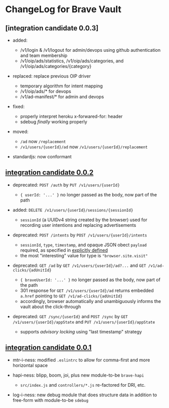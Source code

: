 # ChangeLog for Brave Vault

## [integration candidate 0.0.3]

* added:
    * /v1/login & /v1/logout for admin/devops using github authentication and team membership
    * /v1/oip/ads/statistics, /v1/oip/ads/categories, and /v1/oip/ads/categories/{category}

* replaced: replace previous OIP driver
    * temporary algorithm for intent mapping
    * /v1/oip/ads/* for devops
    * /v1/ad-manifest/* for admin and devops

* fixed:
    * properly interpret heroku x-forwared-for: header
    * sdebug _finally_ working properly

* moved:
    * `/ad` now `/replacement`
    * `/v1/users/{userId}/ad` now `/v1/users/{userId}/replacement`

* standardjs: now conformant


## [integration candidate 0.0.2](https://github.com/brave/vault/commit/0d286b7484a168a3f0d7958a8155b3414376a1ef)

* deprecated: `POST /auth` by `PUT /v1/users/{userId}`
    * `{ userId: '...' }` no longer passed as the body, now part of the path

* added: `DELETE /v1/users/{userId}/sessions/{sessionId}`
    * `sessionId` (a UUIDv4 string created by the browser) used for recording user intentions and replacing advertisements

* deprecated: `POST /intents` by `POST /v1/users/{userId}/intents`
    * `sessionId`, `type`, `timestamp`, and opaque JSON obect `payload` required,
      as specified in [explicitly defined](https://github.com/brave/vault/wiki/Intents)
    * the most "interesting" value for type is `"browser.site.visit"`

* deprecated: `GET /ad` by `GET /v1/users/{userId}/ad?...` and `GET /v1/ad-clicks/{adUnitId}`
    * `{ braveUserId: '...' }` no longer passed as the body, now part of the path
    * 301 response for `GET /v1/users/{userId}/ad` returns embedded `a.href` pointing to `GET /v1/ad-clicks/{adUnitId}`
    * accordingly, browser automatically and unambiguously informs the vault about the click-through

* deprecated: `GET /sync/{userId}` and `POST /sync` by `GET /v1/users/{userId}/appState` and `PUT /v1/users/{userId}/appState`
    * supports _advisory locking_ using "last timestamp" strategy

## [integration candidate 0.0.1](https://github.com/brave/vault/commit/e462354cb52a474a1dfb8fe87ab05aee1e8b56df)

* mtr-i-ness: modified `.eslintrc` to allow for comma-first and more horizontal space

* hapi-ness: blipp, boom, joi, plus new module-to-be `brave-hapi`

    * `src/index.js` and `controllers/*.js` re-factored for DRI, etc.

* log-i-ness: new debug module that does structure data in addition to free-form with module-to-be `sdebug`
